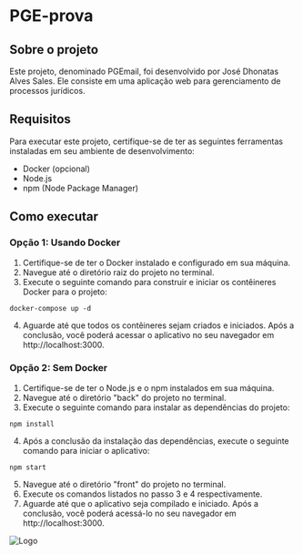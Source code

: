 # PGE-prova

## Sobre o projeto
Este projeto, denominado PGEmail, foi desenvolvido por José Dhonatas Alves Sales. Ele consiste em uma aplicação web para gerenciamento de processos jurídicos.

## Requisitos
Para executar este projeto, certifique-se de ter as seguintes ferramentas instaladas em seu ambiente de desenvolvimento:

- Docker (opcional)
- Node.js
- npm (Node Package Manager)

## Como executar

### Opção 1: Usando Docker

1. Certifique-se de ter o Docker instalado e configurado em sua máquina.
2. Navegue até o diretório raiz do projeto no terminal.
3. Execute o seguinte comando para construir e iniciar os contêineres Docker para o projeto:
```shell script
docker-compose up -d
```
4. Aguarde até que todos os contêineres sejam criados e iniciados. Após a conclusão, você poderá acessar o aplicativo no seu navegador em http://localhost:3000.

### Opção 2: Sem Docker

1. Certifique-se de ter o Node.js e o npm instalados em sua máquina.
2. Navegue até o diretório "back" do projeto no terminal.
3. Execute o seguinte comando para instalar as dependências do projeto:
```shell script
npm install
```
4. Após a conclusão da instalação das dependências, execute o seguinte comando para iniciar o aplicativo:
```shell script
npm start
```
5. Navegue até o diretório "front" do projeto no terminal.
6. Execute os comandos listados no passo 3 e 4 respectivamente.
7. Aguarde até que o aplicativo seja compilado e iniciado. Após a conclusão, você poderá acessá-lo no seu navegador em http://localhost:3000.

![Logo](https://drive.google.com/uc?export=view&id=1GGziIrrbY5IHhsBQfB-ZlrM6_8Hd03_y)


